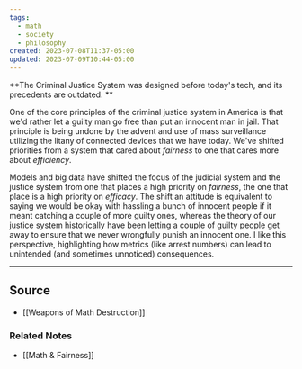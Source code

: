 ```yaml
---
tags:
  - math
  - society
  - philosophy
created: 2023-07-08T11:37-05:00
updated: 2023-07-09T10:44-05:00
---
```

**The Criminal Justice System was designed before today's tech, and its precedents are outdated. **

One of the core principles of the criminal justice system in America is that we'd rather let a guilty man go free than put an innocent man in jail. That principle is being undone by the advent and use of mass surveillance utilizing the litany of connected devices that we have today. We've shifted priorities from a system that cared about *fairness* to one that cares more about *efficiency*.

Models and big data have shifted the focus of the judicial system and the justice system from one that places a high priority on *fairness*, the one that place is a high priority on *efficacy*. The shift an attitude is equivalent to saying we would be okay with hassling a bunch of innocent people if it meant catching a couple of more guilty ones, whereas the theory of our justice system historically have been letting a couple of guilty people get away to ensure that we never wrongfully punish an innocent one. I like this perspective, highlighting how metrics (like arrest numbers) can lead to unintended (and sometimes unnoticed) consequences.

---

## Source
- [[Weapons of Math Destruction]]

### Related Notes
- [[Math & Fairness]]